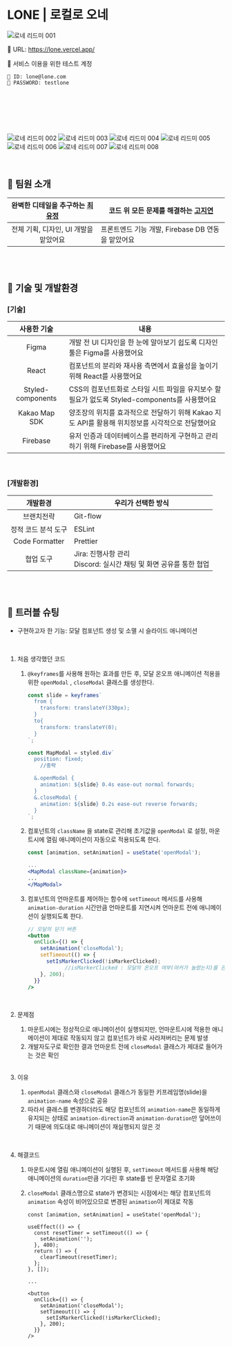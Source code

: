 # LONE | 로컬로 오네

![‎로네 리드미 ‎001](https://github.com/MUHABSA/LONE/assets/102042383/13e27316-04bc-4547-a7f2-0daed5235c93)


📄 URL: https://lone.vercel.app/

📄 서비스 이용을 위한 테스트 계정

```
💌 ID: lone@lone.com
🔐 PASSWORD: testlone
```
<br>


<br><br><br>

![‎로네 리드미 ‎002](https://github.com/MUHABSA/LONE/assets/102042383/0a326919-6213-4658-ab52-3b54df5201df)
![‎로네 리드미 ‎003](https://github.com/MUHABSA/LONE/assets/102042383/39bccc9a-43b1-45ea-b9dc-0fb5ef086a49)
![‎로네 리드미 ‎004](https://github.com/MUHABSA/LONE/assets/102042383/d4c5e62c-1408-4c08-b37c-19220f0570ba)
![‎로네 리드미 ‎005](https://github.com/MUHABSA/LONE/assets/102042383/4d506e4e-c40f-411b-b4d1-eff59abfbbff)
![‎로네 리드미 ‎006](https://github.com/MUHABSA/LONE/assets/102042383/0f49c20d-c60c-40e4-bad1-a1cab829f3e9)
![‎로네 리드미 ‎007](https://github.com/MUHABSA/LONE/assets/102042383/42105b7a-b9dd-48ba-9fd4-9f9dada63e00)
![‎로네 리드미 ‎008](https://github.com/MUHABSA/LONE/assets/102042383/06bd9f95-103a-4c5f-a36a-0038c407cb3e)


<br>

## 🥂 팀원 소개
|완벽한 디테일을 추구하는 [최유정](https://github.com/yuzomi)|코드 위 모든 문제를 해결하는 [고지연](https://github.com/yeon1615)|
|:---:|---|
|전체 기획, 디자인, UI 개발을 맡았어요|프론트엔드 기능 개발, Firebase DB 연동을 맡았어요|

<br> <br>

## 🥂 기술 및 개발환경

### [기술]
|사용한 기술|내용|
|:---:|---|
|Figma|개발 전 UI 디자인을 한 눈에 알아보기 쉽도록 디자인 툴은 Figma를 사용했어요|
|React|컴포넌트의 분리와 재사용 측면에서 효율성을 높이기 위해 React를 사용했어요|
|Styled-components|CSS의 컴포넌트화로 스타일 시트 파일을 유지보수 할 필요가 없도록 Styled-components를 사용했어요|
|Kakao Map SDK|양조장의 위치를 효과적으로 전달하기 위해 Kakao 지도 API를 활용해 위치정보를 시각적으로 전달했어요|
|Firebase|유저 인증과 데이터베이스를 편리하게 구현하고 관리하기 위해 Firebase를 사용했어요|

<br>

### [개발환경]
|개발환경|우리가 선택한 방식|
|:---:|---|
|브랜치전략|Git-flow|
|정적 코드 분석 도구|ESLint|
|Code Formatter|Prettier|
|협업 도구|Jira: 진행사항 관리 <br> Discord: 실시간 채팅 및 화면 공유를 통한 협업|

<br> <br>

## 🥂 트러블 슈팅

- 구현하고자 한 기능: 모달 컴포넌트 생성 및 소멸 시 슬라이드 애니메이션

  <br>

1. 처음 생각했던 코드
    1. `@keyframes`를 사용해 원하는 효과를 만든 후, 모달 온오프 애니메이션 적용을 위한 `openModal` , `closeModal` 클래스를 생성한다.
        
        ```jsx
        const slide = keyframes`
          from {
            transform: translateY(330px);
          } 
          to{
            transform: translateY(0);
          }
        `;
        
        const MapModal = styled.div`
          position: fixed;
        	//중략
        
          &.openModal {
            animation: ${slide} 0.4s ease-out normal forwards;
          }
          &.closeModal {
            animation: ${slide} 0.2s ease-out reverse forwards;
          }
        `;
        ```
        
    2. 컴포넌트의 `className` 을 state로 관리해 초기값을 `openModal` 로 설정, 마운트시에 열림 애니메이션이 자동으로 적용되도록 한다.
        
        ```jsx
        const [animation, setAnimation] = useState('openModal');
        
        ...
        <MapModal className={animation}>
        ...
        </MapModal>
        ```
        
    3. 컴포넌트의 언마운트를 제어하는 함수에 `setTimeout` 메서드를 사용해 `animation-duration` 시간만큼 언마운트를 지연시켜 언마운트 전에 애니메이션이 실행되도록 한다.
        
        ```jsx
        // 모달의 닫기 버튼
        <button
          onClick={() => {
            setAnimation('closeModal');
            setTimeout(() => {
              setIsMarkerClicked(!isMarkerClicked); 
        			//isMarkerClicked : 모달의 온오프 여부(마커가 눌렸는지)를 관리하는 상태값
            }, 200);
          }}
        />
        ```

        <br>
        
2. 문제점
    1. 마운트시에는 정상적으로 애니메이션이 실행되지만, 언마운트시에 적용한 애니메이션이 제대로 작동되지 않고 컴포넌트가 바로 사라져버리는 문제 발생
    2. 개발자도구로 확인한 결과 언마운트 전에 `closeModal` 클래스가 제대로 들어가는 것은 확인

    <br>
    
3. 이유
    1. `openModal` 클래스와 `closeModal` 클래스가 동일한 키프레임명(slide)을 `animation-name` 속성으로 공유
    2. 따라서 클래스를 변경하더라도 해당 컴포넌트의 `animation-name`은 동일하게 유지되는 상태로 `animation-direction`과 `animation-duration`만 덮어쓰이기 때문에 의도대로 애니메이션이 재실행되지 않은 것

  <br>
    
4. 해결코드
    1. 마운트시에 열림 애니메이션이 실행된 후, `setTimeout` 메서드를 사용해 해당 애니메이션의 `duration`만큼 기다린 후 state를 빈 문자열로 초기화
    2. `closeModal` 클래스명으로 state가 변경되는 시점에서는 해당 컴포넌트의 `animation` 속성이 비어있으므로 변경된 `animation`이 제대로 작동
        
        ```tsx
        const [animation, setAnimation] = useState('openModal');
        
        useEffect(() => {
          const resetTimer = setTimeout(() => {
            setAnimation('');
          }, 400);
          return () => {
            clearTimeout(resetTimer);
          };
        }, []);
        
        ...
        
        <button
          onClick={() => {
            setAnimation('closeModal');
            setTimeout(() => {
              setIsMarkerClicked(!isMarkerClicked);
            }, 200);
          }}
        />
        ```
